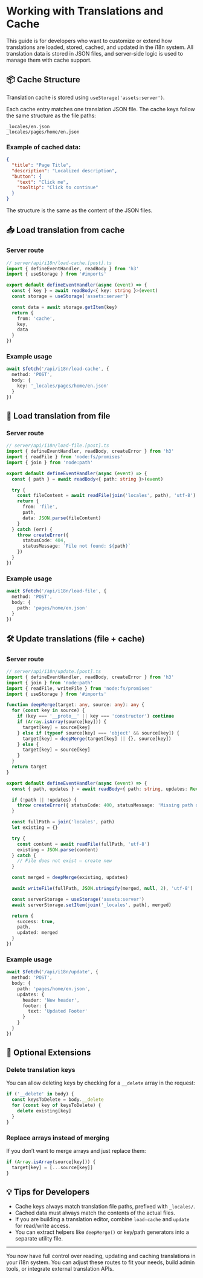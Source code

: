 # Working with Translations and Cache

This guide is for developers who want to customize or extend how translations are loaded, stored, cached, and updated in the i18n system. All translation data is stored in JSON files, and server-side logic is used to manage them with cache support.

## 📦 Cache Structure

Translation cache is stored using `useStorage('assets:server')`.

Each cache entry matches one translation JSON file. The cache keys follow the same structure as the file paths:

```
_locales/en.json
_locales/pages/home/en.json
```

### Example of cached data:

```json
{
  "title": "Page Title",
  "description": "Localized description",
  "button": {
    "text": "Click me",
    "tooltip": "Click to continue"
  }
}
```

The structure is the same as the content of the JSON files.

## 📥 Load translation from cache

### Server route

```ts
// server/api/i18n/load-cache.[post].ts
import { defineEventHandler, readBody } from 'h3'
import { useStorage } from '#imports'

export default defineEventHandler(async (event) => {
  const { key } = await readBody<{ key: string }>(event)
  const storage = useStorage('assets:server')

  const data = await storage.getItem(key)
  return {
    from: 'cache',
    key,
    data
  }
})
```

### Example usage

```ts
await $fetch('/api/i18n/load-cache', {
  method: 'POST',
  body: {
    key: '_locales/pages/home/en.json'
  }
})
```

## 📂 Load translation from file

### Server route

```ts
// server/api/i18n/load-file.[post].ts
import { defineEventHandler, readBody, createError } from 'h3'
import { readFile } from 'node:fs/promises'
import { join } from 'node:path'

export default defineEventHandler(async (event) => {
  const { path } = await readBody<{ path: string }>(event)

  try {
    const fileContent = await readFile(join('locales', path), 'utf-8')
    return {
      from: 'file',
      path,
      data: JSON.parse(fileContent)
    }
  } catch (err) {
    throw createError({
      statusCode: 404,
      statusMessage: `File not found: ${path}`
    })
  }
})
```

### Example usage

```ts
await $fetch('/api/i18n/load-file', {
  method: 'POST',
  body: {
    path: 'pages/home/en.json'
  }
})
```

## 🛠 Update translations (file + cache)

### Server route

```ts
// server/api/i18n/update.[post].ts
import { defineEventHandler, readBody, createError } from 'h3'
import { join } from 'node:path'
import { readFile, writeFile } from 'node:fs/promises'
import { useStorage } from '#imports'

function deepMerge(target: any, source: any): any {
  for (const key in source) {
    if (key === '__proto__' || key === 'constructor') continue
    if (Array.isArray(source[key])) {
      target[key] = source[key]
    } else if (typeof source[key] === 'object' && source[key]) {
      target[key] = deepMerge(target[key] || {}, source[key])
    } else {
      target[key] = source[key]
    }
  }
  return target
}

export default defineEventHandler(async (event) => {
  const { path, updates } = await readBody<{ path: string, updates: Record<string, any> }>(event)

  if (!path || !updates) {
    throw createError({ statusCode: 400, statusMessage: 'Missing path or updates' })
  }

  const fullPath = join('locales', path)
  let existing = {}

  try {
    const content = await readFile(fullPath, 'utf-8')
    existing = JSON.parse(content)
  } catch {
    // File does not exist — create new
  }

  const merged = deepMerge(existing, updates)

  await writeFile(fullPath, JSON.stringify(merged, null, 2), 'utf-8')

  const serverStorage = useStorage('assets:server')
  await serverStorage.setItem(join('_locales', path), merged)

  return {
    success: true,
    path,
    updated: merged
  }
})
```

### Example usage

```ts
await $fetch('/api/i18n/update', {
  method: 'POST',
  body: {
    path: 'pages/home/en.json',
    updates: {
      header: 'New header',
      footer: {
        text: 'Updated Footer'
      }
    }
  }
})
```

## 🧪 Optional Extensions

### Delete translation keys

You can allow deleting keys by checking for a `__delete` array in the request:

```ts
if ('__delete' in body) {
  const keysToDelete = body.__delete
  for (const key of keysToDelete) {
    delete existing[key]
  }
}
```

### Replace arrays instead of merging

If you don’t want to merge arrays and just replace them:

```ts
if (Array.isArray(source[key])) {
  target[key] = [...source[key]]
}
```

## 💡 Tips for Developers

- Cache keys always match translation file paths, prefixed with `_locales/`.
- Cached data must always match the contents of the actual files.
- If you are building a translation editor, combine `load-cache` and `update` for read/write access.
- You can extract helpers like `deepMerge()` or key/path generators into a separate utility file.

---

You now have full control over reading, updating and caching translations in your i18n system. You can adjust these routes to fit your needs, build admin tools, or integrate external translation APIs.
